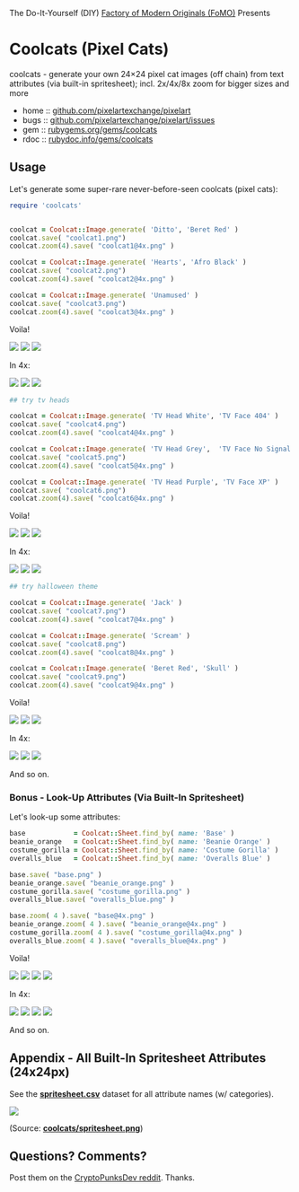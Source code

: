The Do-It-Yourself (DIY) [Factory of Modern Originals (FoMO)](https://github.com/pixelartexchange/originals) Presents

# Coolcats (Pixel Cats)

coolcats - generate your own 24×24 pixel cat images (off chain) from text attributes (via built-in spritesheet); incl. 2x/4x/8x zoom for bigger sizes and more



* home  :: [github.com/pixelartexchange/pixelart](https://github.com/pixelartexchange/pixelart)
* bugs  :: [github.com/pixelartexchange/pixelart/issues](https://github.com/pixelartexchange/pixelart/issues)
* gem   :: [rubygems.org/gems/coolcats](https://rubygems.org/gems/coolcats)
* rdoc  :: [rubydoc.info/gems/coolcats](http://rubydoc.info/gems/coolcats)




##  Usage

Let's generate some super-rare never-before-seen
coolcats (pixel cats):

```ruby
require 'coolcats'


coolcat = Coolcat::Image.generate( 'Ditto', 'Beret Red' )
coolcat.save( "coolcat1.png")
coolcat.zoom(4).save( "coolcat1@4x.png" )

coolcat = Coolcat::Image.generate( 'Hearts', 'Afro Black' )
coolcat.save( "coolcat2.png")
coolcat.zoom(4).save( "coolcat2@4x.png" )

coolcat = Coolcat::Image.generate( 'Unamused' )
coolcat.save( "coolcat3.png")
coolcat.zoom(4).save( "coolcat3@4x.png" )
```

Voila!

![](https://github.com/pixelartexchange/pixelart/raw/master/coolcats/i/coolcat1.png)
![](https://github.com/pixelartexchange/pixelart/raw/master/coolcats/i/coolcat2.png)
![](https://github.com/pixelartexchange/pixelart/raw/master/coolcats/i/coolcat3.png)

In 4x:

![](https://github.com/pixelartexchange/pixelart/raw/master/coolcats/i/coolcat1@4x.png)
![](https://github.com/pixelartexchange/pixelart/raw/master/coolcats/i/coolcat2@4x.png)
![](https://github.com/pixelartexchange/pixelart/raw/master/coolcats/i/coolcat3@4x.png)



```ruby
## try tv heads

coolcat = Coolcat::Image.generate( 'TV Head White', 'TV Face 404' )
coolcat.save( "coolcat4.png")
coolcat.zoom(4).save( "coolcat4@4x.png" )

coolcat = Coolcat::Image.generate( 'TV Head Grey',  'TV Face No Signal' )
coolcat.save( "coolcat5.png")
coolcat.zoom(4).save( "coolcat5@4x.png" )

coolcat = Coolcat::Image.generate( 'TV Head Purple', 'TV Face XP' )
coolcat.save( "coolcat6.png")
coolcat.zoom(4).save( "coolcat6@4x.png" )
```

Voila!

![](https://github.com/pixelartexchange/pixelart/raw/master/coolcats/i/coolcat4.png)
![](https://github.com/pixelartexchange/pixelart/raw/master/coolcats/i/coolcat5.png)
![](https://github.com/pixelartexchange/pixelart/raw/master/coolcats/i/coolcat6.png)

In 4x:

![](https://github.com/pixelartexchange/pixelart/raw/master/coolcats/i/coolcat4@4x.png)
![](https://github.com/pixelartexchange/pixelart/raw/master/coolcats/i/coolcat5@4x.png)
![](https://github.com/pixelartexchange/pixelart/raw/master/coolcats/i/coolcat6@4x.png)



```ruby
## try halloween theme

coolcat = Coolcat::Image.generate( 'Jack' )
coolcat.save( "coolcat7.png")
coolcat.zoom(4).save( "coolcat7@4x.png" )

coolcat = Coolcat::Image.generate( 'Scream' )
coolcat.save( "coolcat8.png")
coolcat.zoom(4).save( "coolcat8@4x.png" )

coolcat = Coolcat::Image.generate( 'Beret Red', 'Skull' )
coolcat.save( "coolcat9.png")
coolcat.zoom(4).save( "coolcat9@4x.png" )
```

Voila!

![](https://github.com/pixelartexchange/pixelart/raw/master/coolcats/i/coolcat7.png)
![](https://github.com/pixelartexchange/pixelart/raw/master/coolcats/i/coolcat8.png)
![](https://github.com/pixelartexchange/pixelart/raw/master/coolcats/i/coolcat9.png)

In 4x:

![](https://github.com/pixelartexchange/pixelart/raw/master/coolcats/i/coolcat7@4x.png)
![](https://github.com/pixelartexchange/pixelart/raw/master/coolcats/i/coolcat8@4x.png)
![](https://github.com/pixelartexchange/pixelart/raw/master/coolcats/i/coolcat9@4x.png)


And so on.

### Bonus - Look-Up Attributes (Via Built-In  Spritesheet)


Let's look-up some attributes:

```ruby
base            = Coolcat::Sheet.find_by( name: 'Base' )
beanie_orange   = Coolcat::Sheet.find_by( name: 'Beanie Orange' )
costume_gorilla = Coolcat::Sheet.find_by( name: 'Costume Gorilla' )
overalls_blue   = Coolcat::Sheet.find_by( name: 'Overalls Blue' )

base.save( "base.png" )
beanie_orange.save( "beanie_orange.png" )
costume_gorilla.save( "costume_gorilla.png" )
overalls_blue.save( "overalls_blue.png" )

base.zoom( 4 ).save( "base@4x.png" )
beanie_orange.zoom( 4 ).save( "beanie_orange@4x.png" )
costume_gorilla.zoom( 4 ).save( "costume_gorilla@4x.png" )
overalls_blue.zoom( 4 ).save( "overalls_blue@4x.png" )
```

Voila!

![](https://github.com/pixelartexchange/pixelart/raw/master/coolcats/i/base.png)
![](https://github.com/pixelartexchange/pixelart/raw/master/coolcats/i/beanie_orange.png)
![](https://github.com/pixelartexchange/pixelart/raw/master/coolcats/i/costume_gorilla.png)
![](https://github.com/pixelartexchange/pixelart/raw/master/coolcats/i/overalls_blue.png)

In 4x:

![](https://github.com/pixelartexchange/pixelart/raw/master/coolcats/i/base@4x.png)
![](https://github.com/pixelartexchange/pixelart/raw/master/coolcats/i/beanie_orange@4x.png)
![](https://github.com/pixelartexchange/pixelart/raw/master/coolcats/i/costume_gorilla@4x.png)
![](https://github.com/pixelartexchange/pixelart/raw/master/coolcats/i/overalls_blue@4x.png)

And so on.



## Appendix - All Built-In Spritesheet Attributes (24x24px)

See the [**spritesheet.csv**](https://github.com/pixelartexchange/pixelart/blob/master/coolcats/config/spritesheet.csv) dataset for all attribute names (w/ categories).

![](https://github.com/pixelartexchange/pixelart/raw/master/coolcats/config/spritesheet.png)

(Source: [**coolcats/spritesheet.png**](https://github.com/pixelartexchange/pixelart/blob/master/coolcats/config/spritesheet.png))





## Questions? Comments?

Post them on the [CryptoPunksDev reddit](https://old.reddit.com/r/CryptoPunksDev). Thanks.
